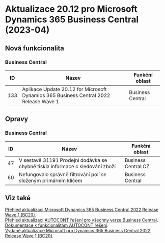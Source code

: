 # Aktualizace 20.12 pro Microsoft Dynamics 365 Business Central (2023-04)

<!-- ## Nová funkcionalita
-->

## Nová funkcionalita

### Business Central

| ID | Název | Funkční oblast|
| --------- | --------- | --------- |
|133|Aplikace Update 20.12 for Microsoft Dynamics 365 Business Central 2022 Release Wave 1|Business Central|

## Opravy

### Business Central

| ID | Název | Funkční oblast|
| --------- | --------- | --------- |
|47|V sestavě 31191 Prodejní dodávka se chybně tiskla informace o sledování zboží|Business Central CZ|
|60|Nefungovalo správně filtrování polí se složeným primárním klíčem|Business Central|

## Viz také

[Přehled aktualizací Microsoft Dynamics 365 Business Central 2022 Release Wave 1 (BC20)](Updates-bc20.md).  
[Přehled aktualizací AUTOCONT řešení pro všechny verze Business Central](../../index.md).  
[Dokumentace k funkcionalitám AUTOCONT řešení](https://muj.autocont.cz/docs/cs-cz/dynamics365/business-central/AC-Solutions/ac-solutions.html).  
[Vydané aktualizace Microsoft pro Dynamics 365 Business Central 2022 Release Wave 1 (BC20)](https://support.microsoft.com/en-us/topic/released-updates-for-microsoft-dynamics-365-business-central-2022-release-wave-1-25be7a74-9771-4f0a-b9bd-ee1aac5a227d).  